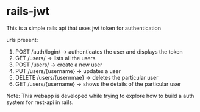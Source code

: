 # rails-jwt

This is a simple rails api that uses jwt token for authentication

urls present:
  1. POST /auth/login/ -> authenticates the user and displays the token
  2. GET /users/ -> lists all the users
  3. POST /users/ -> create a new user
  4. PUT /users/{username} -> updates a user
  5. DELETE /users/{usernmae} -> deletes the particular user
  6. GET /users/{username} -> shows the details of the particular user
  

Note:
  This webapp is developed while trying to explore how to build a auth
 system for rest-api in rails.
